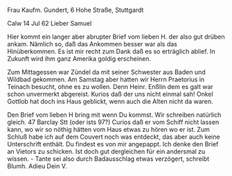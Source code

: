 Frau Kaufm. Gundert, 6 Hohe Straße, Stuttgardt

 Calw 14 Jul 62
Lieber Samuel

Hier kommt ein langer aber abrupter Brief vom lieben H. der also gut drüben ankam. Nämlich so, daß das Ankommen besser war als das Hinüberkommen. Es ist mir recht zum Dank daß es so erträglich ablief. In Zukunft wird ihm ganz Amerika goldig erscheinen.

Zum Mittagessen war Zündel da mit seiner Schwester aus Baden und Wildbad gekommen. Am Samstag aber hatten wir Herrn Praetorius in Teinach besucht, ohne es zu wollen. Denn Heinr. Enßlin dem es galt war schon unvermerkt abgereist. Kurios daß der uns nicht einmal sah! Onkel Gottlob hat doch ins Haus geblickt, wenn auch die Alten nicht da waren.

Den Brief vom lieben H bring mit wenn Du kommst. Wir schreiben natürlich gleich. 47 Barclay Stt (oder ists 97?) Curios daß er vom Schiff nicht lassen kann, wo wir so nöthig hätten vom Haus etwas zu hören wo er ist. Zum Schluß habe ich auf dem Couvert noch was entdeckt, das aber auch keine Unterschrift enthält. Du findest es von mir angepappt. Ich denke den Brief an Vietors zu schicken. Ist doch gut dergleichen für ein andersmal zu wissen. - Tante sei also durch Badausschlag etwas verzögert, schreibt Blumh. Adieu  Dein V.

